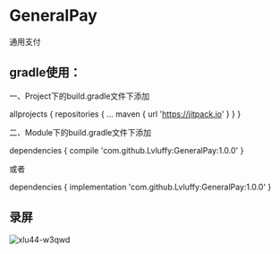 # GeneralPay
通用支付

## gradle使用：

一、Project下的build.gradle文件下添加

allprojects {
    repositories {
      ...
      maven { url 'https://jitpack.io' }
    }
}

二、Module下的build.gradle文件下添加

dependencies {
          compile 'com.github.Lvluffy:GeneralPay:1.0.0'
}

或者

dependencies {
          implementation 'com.github.Lvluffy:GeneralPay:1.0.0'
}

## 录屏
![xlu44-w3qwd](https://user-images.githubusercontent.com/34730376/56400355-150faf80-6286-11e9-82a9-21126cd509dc.gif)

